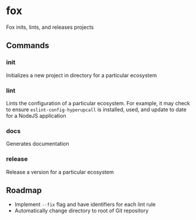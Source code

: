 # fox

Fox inits, lints, and releases projects

## Commands

### init

Initializes a new project in directory for a particular ecosystem

### lint

Lints the configuration of a particular ecosystem. For example, it may check to ensure `eslint-config-hyperupcall` is installed, used, and update to date for a NodeJS application

### docs

Generates documentation

### release

Release a version for a particular ecosystem

## Roadmap

- Implement `--fix` flag and have identifiers for each lint rule
- Automatically change directory to root of Git repository
